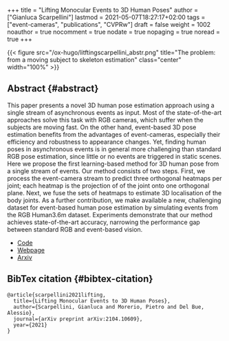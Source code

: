 +++
title = "Lifting Monocular Events to 3D Human Poses"
author = ["Gianluca Scarpellini"]
lastmod = 2021-05-07T18:27:17+02:00
tags = ["event-cameras", "publications", "CVPRw"]
draft = false
weight = 1002
noauthor = true
nocomment = true
nodate = true
nopaging = true
noread = true
+++

{{< figure src="/ox-hugo/litftingscarpellini_abstr.png" title="The problem: from a moving subject  to skeleton estimation" class="center" width="100%" >}}


## Abstract {#abstract}

This paper presents a novel 3D human pose estimation approach using a single
stream of asynchronous events as input. Most of the state-of-the-art approaches
solve this task with RGB cameras, which suffer when the subjects are moving
fast. On the other hand, event-based 3D pose estimation benefits from the
advantages of event-cameras, especially their efficiency and robustness to
appearance changes. Yet, finding human poses in asynchronous events is in
general more challenging than standard RGB pose estimation, since little or no
events are triggered in static scenes. Here we propose the first learning-based
method for 3D human pose from a single stream of events. Our method consists of
two steps. First, we process the event-camera stream to predict three orthogonal
heatmaps per joint; each heatmap is the projection of of the joint onto one
orthogonal plane. Next, we fuse the sets of heatmaps to estimate 3D localisation
of the body joints. As a further contribution, we make available a new,
challenging dataset for event-based human pose estimation by simulating events
from the RGB Human3.6m dataset. Experiments demonstrate that our method achieves
state-of-the-art accuracy, narrowing the performance gap between standard RGB
and event-based vision.

-   [Code](https://github.com/gianscarpe/event-based-monocular-hpe)
-   [Webpage](https://iit-pavis.github.io/lifting%5Fevents%5Fto%5F3d%5Fhpe/)
-   [Arxiv](https://arxiv.org/abs/2104.10609)


## BibTex citation {#bibtex-citation}

```text
@article{scarpellini2021lifting,
  title={Lifting Monocular Events to 3D Human Poses},
  author={Scarpellini, Gianluca and Morerio, Pietro and Del Bue, Alessio},
  journal={arXiv preprint arXiv:2104.10609},
  year={2021}
}
```
